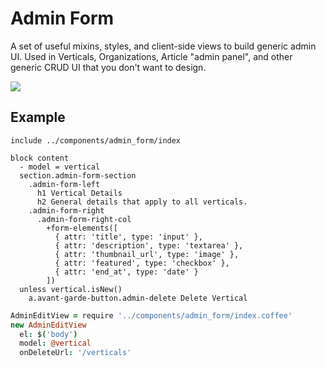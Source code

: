 # Admin Form

A set of useful mixins, styles, and client-side views to build generic admin UI. Used in Verticals, Organizations, Article "admin panel", and other generic CRUD UI that you don't want to design.

![](https://s3.amazonaws.com/f.cl.ly/items/1c3G2e2x3M0i1G2R3f11/Image%202015-07-10%20at%204.39.25%20PM.png)

## Example

````jade
include ../components/admin_form/index

block content
  - model = vertical
  section.admin-form-section
    .admin-form-left
      h1 Vertical Details
      h2 General details that apply to all verticals.
    .admin-form-right
      .admin-form-right-col
        +form-elements([
          { attr: 'title', type: 'input' },
          { attr: 'description', type: 'textarea' },
          { attr: 'thumbnail_url', type: 'image' },
          { attr: 'featured', type: 'checkbox' },
          { attr: 'end_at', type: 'date' }
        ])
  unless vertical.isNew()
    a.avant-garde-button.admin-delete Delete Vertical
````

````coffeescript
AdminEditView = require '../components/admin_form/index.coffee'
new AdminEditView
  el: $('body')
  model: @vertical
  onDeleteUrl: '/verticals'
````